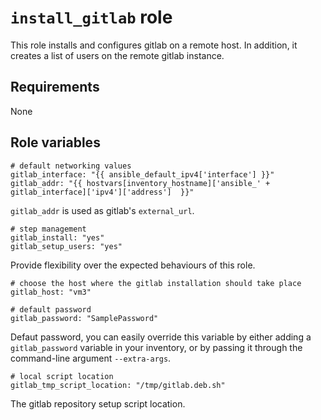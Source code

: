 # `install_gitlab` role

This role installs and configures gitlab on a remote host. In addition, it creates a list of users on the remote gitlab instance.

## Requirements

None

## Role variables

```
# default networking values
gitlab_interface: "{{ ansible_default_ipv4['interface'] }}"
gitlab_addr: "{{ hostvars[inventory_hostname]['ansible_' + gitlab_interface]['ipv4']['address']  }}"
```
`gitlab_addr` is used as gitlab's `external_url`.

```
# step management
gitlab_install: "yes"
gitlab_setup_users: "yes"
```
Provide flexibility over the expected behaviours of this role.

```
# choose the host where the gitlab installation should take place
gitlab_host: "vm3"
```

```
# default password
gitlab_password: "SamplePassword"
```
Defaut password, you can easily override this variable by either adding a `gitlab_password` variable in your inventory, or by passing it through the command-line argument `--extra-args`.

```
# local script location
gitlab_tmp_script_location: "/tmp/gitlab.deb.sh"
```
The gitlab repository setup script location.
